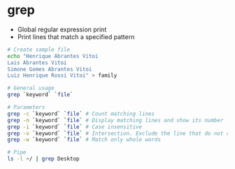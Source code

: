 # grep

- Global regular expression print
- Print lines that match a specified pattern

```bash
# Create sample file
echo "Henrique Abrantes Vitoi
Lais Abrantes Vitoi
Simone Gomes Abrantes Vitoi
Luiz Henrique Rossi Vitoi" > family
```

```bash
# General usage
grep `keyword` `file`

# Parameters
grep -c `keyword` `file` # Count matching lines
grep -n `keyword` `file` # Display matching lines and show its number
grep -i `keyword` `file` # Case insensitive
grep -v `keyword` `file` # Intersection. Exclude the line that do not contain the keyword
grep -w `keyword` `file` # Match only whole words

# Pipe
ls -l ~/ | grep Desktop
```
